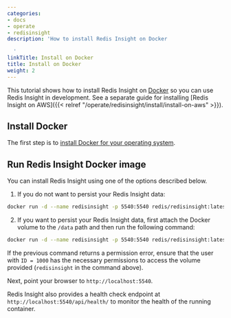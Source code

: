 ```yaml
---
categories:
- docs
- operate
- redisinsight
description: 'How to install Redis Insight on Docker

  '
linkTitle: Install on Docker
title: Install on Docker
weight: 2
---
```

This tutorial shows how to install Redis Insight on [Docker](https://www.docker.com/) so you can use Redis Insight in development.
See a separate guide for installing [Redis Insight on AWS]({{< relref "/operate/redisinsight/install/install-on-aws" >}}).

## Install Docker

The first step is to [install Docker for your operating system](https://docs.docker.com/install/). 

## Run Redis Insight Docker image

You can install Redis Insight using one of the options described below.

1. If you do not want to persist your Redis Insight data:

```bash
docker run -d --name redisinsight -p 5540:5540 redis/redisinsight:latest
```
2. If you want to persist your Redis Insight data, first attach the Docker volume to the `/data` path and then run the following command:

```bash
docker run -d --name redisinsight -p 5540:5540 redis/redisinsight:latest -v redisinsight:/data
```

If the previous command returns a permission error, ensure that the user with `ID = 1000` has the necessary permissions to access the volume provided (`redisinsight` in the command above).

Next, point your browser to `http://localhost:5540`.

Redis Insight also provides a health check endpoint at `http://localhost:5540/api/health/` to monitor the health of the running container.
